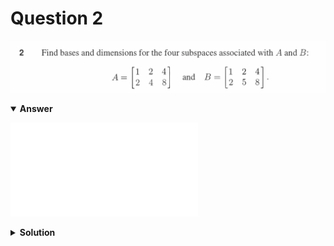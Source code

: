 # Question 2
![alt text](q2.png)

<details open>
<summary><b>Answer</b></summary>

![alt text](a2.md)

</details>

<details>
<summary><b>Solution</b></summary>

![alt text](s2.png)
</details>

